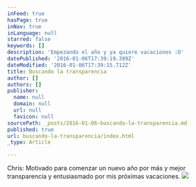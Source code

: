 ```yaml
---
inFeed: true
hasPage: true
inNav: true
inLanguage: null
starred: false
keywords: []
description: 'Empezando el año y ya quiere vacaciones :D'
datePublished: '2016-01-06T17:39:19.389Z'
dateModified: '2016-01-06T17:39:15.712Z'
title: Buscando la transparencia
author: []
authors: []
publisher:
  name: null
  domain: null
  url: null
  favicon: null
sourcePath: _posts/2016-01-06-buscando-la-transparencia.md
published: true
url: buscando-la-transparencia/index.html
_type: Article

---
```

Chris: Motivado para comenzar un nuevo año por más y mejor transparencia y entusiasmado por mis próximas vacaciones.
![](https://the-grid-user-content.s3-us-west-2.amazonaws.com/67496bad-de03-4f6d-84d8-fa968be09f55.jpg)